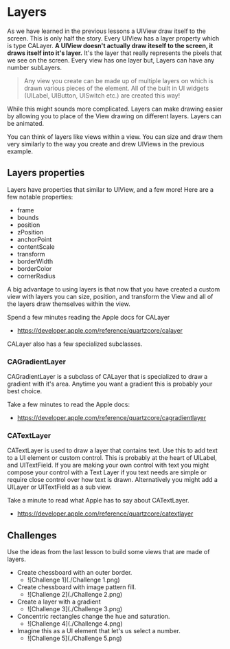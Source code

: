 # Layers

As we have learned in the previous lessons a UIView draw itself to the screen. This is only half 
the story. Every UIView has a layer property which is type CALayer. **A UIView doesn't actually 
draw iteself to the screen, it draws itself into it's layer.** It's the layer that really 
represents the pixels that we see on the screen. Every view has one layer but, Layers can have 
any number subLayers.

> Any view you create can be made up of multiple layers on which is drawn various pieces of the element. 
> All of the built in UI widgets (UILabel, UIButton, UISwitch etc.) are created this way!

While this might sounds more complicated. Layers can make drawing easier by allowing you to place 
of the View drawing on different layers. Layers can be animated. 

You can think of layers like views within a view. You can size and draw them very similarly to the 
way you create and drew UIViews in the previous example. 

## Layers properties 

Layers have properties that similar to UIView, and a few more! Here are a few notable properties: 

- frame
- bounds
- position
- zPosition
- anchorPoint
- contentScale
- transform
- borderWidth
- borderColor
- cornerRadius

A big advantage to using layers is that now that you have created a custom view with layers you 
can size, position, and transform the View and all of the layers draw themselves within the view.

Spend a few minutes reading the Apple docs for CALayer

- https://developer.apple.com/reference/quartzcore/calayer

CALayer also has a few specialized subclasses. 

### CAGradientLayer 

CAGradientLayer is a subclass of CALayer that is specialized to draw a gradient with it's area. 
Anytime you want a gradient this is probably your best choice. 

Take a few minutes to read the Apple docs:

- https://developer.apple.com/reference/quartzcore/cagradientlayer

### CATextLayer 

CATextLayer is used to draw a layer that contains text. Use this to add text to a UI element or 
custom control. This is probably at the heart of UILabel, and UITextField. If you are making your
own control with text you might compose your control with a Text Layer if you text needs are simple
or require close control over how text is drawn. Alternatively you might add a UILayer or UITextField 
as a sub view. 

Take a minute to read what Apple has to say about CATextLayer. 

- https://developer.apple.com/reference/quartzcore/catextlayer

## Challenges 

Use the ideas from the last lesson to build some views that are made of layers. 

- Create chessboard with an outer border. 
    - ![Challenge 1](./Challenge 1.png)
- Create chessboard with image pattern fill. 
    - ![Challenge 2](./Challenge 2.png)
- Create a layer with a gradient  
    - ![Challenge 3](./Challenge 3.png)
- Concentric rectangles change the hue and saturation. 
    - ![Challenge 4](./Challenge 4.png)
- Imagine this as a UI element that let's us select a number. 
    - ![Challenge 5](./Challenge 5.png)





